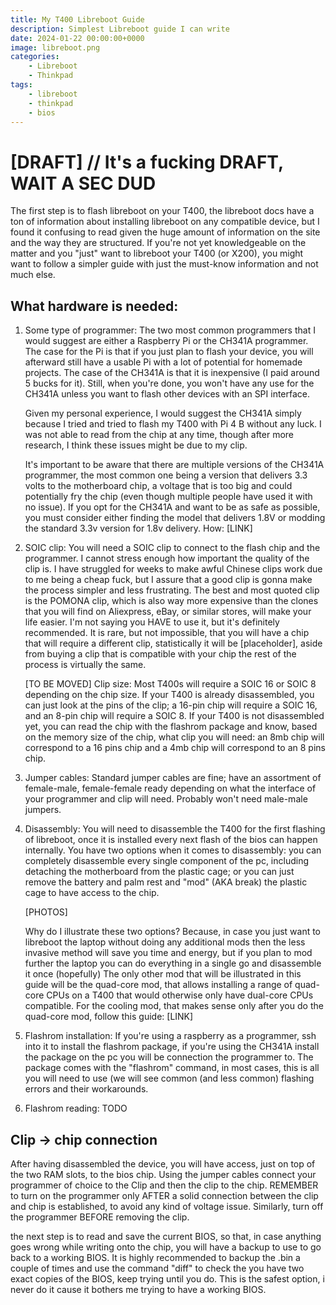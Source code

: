 ```yaml
---
title: My T400 Libreboot Guide
description: Simplest Libreboot guide I can write
date: 2024-01-22 00:00:00+0000
image: libreboot.png
categories:
    - Libreboot
    - Thinkpad
tags:
    - libreboot
    - thinkpad
    - bios
---
```


# [DRAFT] // It's a fucking DRAFT, WAIT A SEC DUD

The first step is to flash libreboot on your T400, the libreboot docs have a ton of information about installing libreboot on any compatible device, but I found it confusing to read given the huge amount of information on the site and the way they are structured. If you're not yet knowledgeable on the matter and you "just" want to libreboot your T400 (or X200), you might want to follow a simpler guide with just the must-know information and not much else.

## What hardware is needed:

1. Some type of programmer: The two most common programmers that I would suggest are either a Raspberry Pi or the CH341A programmer. The case for the Pi is that if you just plan to flash your device, you will afterward still have a usable Pi with a lot of potential for homemade projects. The case of the CH341A is that it is inexpensive (I paid around 5 bucks for it). Still, when you're done, you won't have any use for the CH341A unless you want to flash other devices with an SPI interface.

   Given my personal experience, I would suggest the CH341A simply because I tried and tried to flash my T400 with Pi 4 B without any luck. I was not able to read from the chip at any time, though after more research, I think these issues might be due to my clip.

   It's important to be aware that there are multiple versions of the CH341A programmer, the most common one being a version that delivers 3.3 volts to the motherboard chip, a voltage that is too big and could potentially fry the chip (even though multiple people have used it with no issue). If you opt for the CH341A and want to be as safe as possible, you must consider either finding the model that delivers 1.8V or modding the standard 3.3v version for 1.8v delivery. How: [LINK]

2. SOIC clip: You will need a SOIC clip to connect to the flash chip and the programmer. I cannot stress enough how important the quality of the clip is. I have struggled for weeks to make awful Chinese clips work due to me being a cheap fuck, but I assure that a good clip is gonna make the process simpler and less frustrating. The best and most quoted clip is the POMONA clip, which is also way more expensive than the clones that you will find on Aliexpress, eBay, or similar stores, will make your life easier. I'm not saying you HAVE to use it, but it's definitely recommended. It is rare, but not impossible, that you will have a chip that will require a different clip, statistically it will be [placeholder], aside from buying a clip that is compatible with your chip the rest of the process is virtually the same.

   [TO BE MOVED] Clip size: Most T400s will require a SOIC 16 or SOIC 8 depending on the chip size. If your T400 is already disassembled, you can just look at the pins of the clip; a 16-pin chip will require a SOIC 16, and an 8-pin chip will require a SOIC 8. If your T400 is not disassembled yet, you can read the chip with the flashrom package and know, based on the memory size of the chip, what clip you will need: an 8mb chip will correspond to a 16 pins chip and a 4mb chip will correspond to an 8 pins chip.

3. Jumper cables: Standard jumper cables are fine; have an assortment of female-male, female-female ready depending on what the interface of your programmer and clip will need. Probably won't need male-male jumpers.

4. Disassembly: You will need to disassemble the T400 for the first flashing of libreboot, once it is installed every next flash of the bios can happen internally. You have two options when it comes to disassembly: you can completely disassemble every single component of the pc, including detaching the motherboard from the plastic cage; or you can just remove the battery and palm rest and "mod" (AKA break) the plastic cage to have access to the chip.

   [PHOTOS]

   Why do I illustrate these two options? Because, in case you just want to libreboot the laptop without doing any additional mods then the less invasive method will save you time and energy, but if you plan to mod further the laptop you can do everything in a single go and disassemble it once (hopefully) The only other mod that will be illustrated in this guide will be the quad-core mod, that allows installing a range of quad-core CPUs on a T400 that would otherwise only have dual-core CPUs compatible. For the cooling mod, that makes sense only after you do the quad-core mod, follow this guide: [LINK]

5. Flashrom installation: If you're using a raspberry as a programmer, ssh into it to install the flashrom package, if you're using the CH341A install the package on the pc you will be connection the programmer to. The package comes with the "flashrom" command, in most cases, this is all you will need to use (we will see common (and less common) flashing errors and their workarounds.

6. Flashrom reading: TODO

## Clip -> chip connection

After having disassembled the device, you will have access, just on top of the two RAM slots, to the bios chip. Using the jumper cables connect your programmer of choice to the Clip and then the clip to the chip. REMEMBER to turn on the programmer only AFTER a solid connection between the clip and chip is established, to avoid any kind of voltage issue. Similarly, turn off the programmer BEFORE removing the clip.

the next step is to read and save the current BIOS, so that, in case anything goes wrong while writing onto the chip, you will have a backup to use to go back to a working BIOS. It is highly recommended to backup the .bin a couple of times and use the command "diff" to check the you have two exact copies of the BIOS, keep trying until you do. This is the safest option, i never do it cause it bothers me trying to have a working BIOS.
